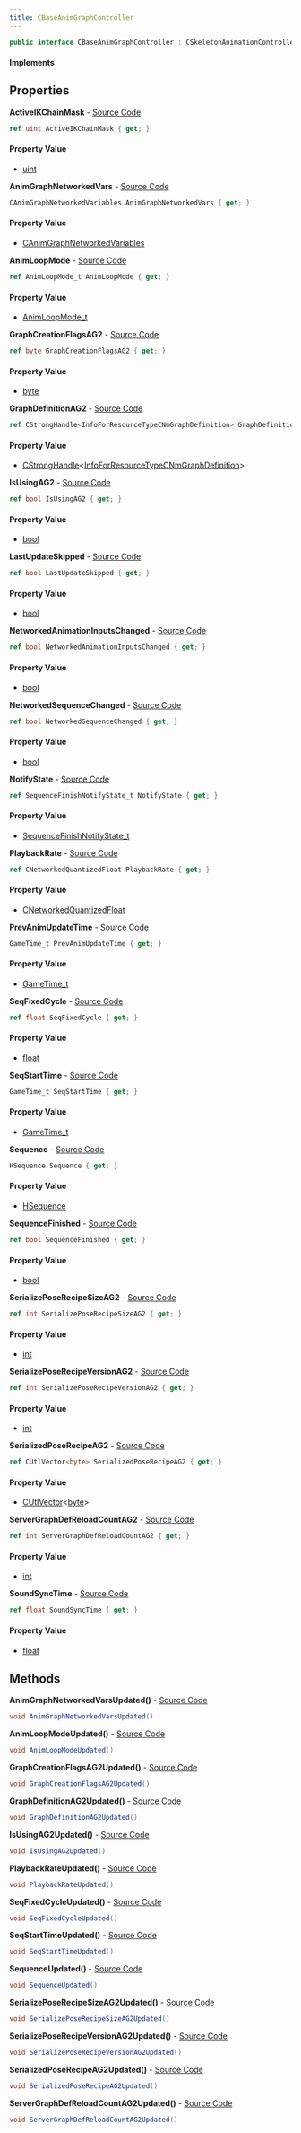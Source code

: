 ```yaml
---
title: CBaseAnimGraphController
---
```


```csharp
public interface CBaseAnimGraphController : CSkeletonAnimationController, ISkeletonAnimationController, ISchemaClass<ISkeletonAnimationController>, ISchemaClass<CSkeletonAnimationController>, ISchemaClass<CBaseAnimGraphController>, ISchemaField, ISchemaClass, INativeHandle
```

#### Implements

## Properties

**ActiveIKChainMask** - [Source Code](https://github.com/swiftly-solution/swiftlys2/blob/main/managed/src/SwiftlyS2.Generated/Schemas/Interfaces/CBaseAnimGraphController.cs#L22)

```csharp
ref uint ActiveIKChainMask { get; }
```

#### Property Value

- [uint](https://learn.microsoft.com/dotnet/api/system.uint32)

**AnimGraphNetworkedVars** - [Source Code](https://github.com/swiftly-solution/swiftlys2/blob/main/managed/src/SwiftlyS2.Generated/Schemas/Interfaces/CBaseAnimGraphController.cs#L16)

```csharp
CAnimGraphNetworkedVariables AnimGraphNetworkedVars { get; }
```

#### Property Value

- [CAnimGraphNetworkedVariables](/docs/api/shared/schemadefinitions/canimgraphnetworkedvariables)

**AnimLoopMode** - [Source Code](https://github.com/swiftly-solution/swiftlys2/blob/main/managed/src/SwiftlyS2.Generated/Schemas/Interfaces/CBaseAnimGraphController.cs#L30)

```csharp
ref AnimLoopMode_t AnimLoopMode { get; }
```

#### Property Value

- [AnimLoopMode_t](/docs/api/shared/schemadefinitions/animloopmode_t)

**GraphCreationFlagsAG2** - [Source Code](https://github.com/swiftly-solution/swiftlys2/blob/main/managed/src/SwiftlyS2.Generated/Schemas/Interfaces/CBaseAnimGraphController.cs#L54)

```csharp
ref byte GraphCreationFlagsAG2 { get; }
```

#### Property Value

- [byte](https://learn.microsoft.com/dotnet/api/system.byte)

**GraphDefinitionAG2** - [Source Code](https://github.com/swiftly-solution/swiftlys2/blob/main/managed/src/SwiftlyS2.Generated/Schemas/Interfaces/CBaseAnimGraphController.cs#L44)

```csharp
ref CStrongHandle<InfoForResourceTypeCNmGraphDefinition> GraphDefinitionAG2 { get; }
```

#### Property Value

- [CStrongHandle](/docs/api/shared/natives/cstronghandle-1)<[InfoForResourceTypeCNmGraphDefinition](/docs/api/shared/schemadefinitions/infoforresourcetypecnmgraphdefinition)>

**IsUsingAG2** - [Source Code](https://github.com/swiftly-solution/swiftlys2/blob/main/managed/src/SwiftlyS2.Generated/Schemas/Interfaces/CBaseAnimGraphController.cs#L46)

```csharp
ref bool IsUsingAG2 { get; }
```

#### Property Value

- [bool](https://learn.microsoft.com/dotnet/api/system.boolean)

**LastUpdateSkipped** - [Source Code](https://github.com/swiftly-solution/swiftlys2/blob/main/managed/src/SwiftlyS2.Generated/Schemas/Interfaces/CBaseAnimGraphController.cs#L40)

```csharp
ref bool LastUpdateSkipped { get; }
```

#### Property Value

- [bool](https://learn.microsoft.com/dotnet/api/system.boolean)

**NetworkedAnimationInputsChanged** - [Source Code](https://github.com/swiftly-solution/swiftlys2/blob/main/managed/src/SwiftlyS2.Generated/Schemas/Interfaces/CBaseAnimGraphController.cs#L36)

```csharp
ref bool NetworkedAnimationInputsChanged { get; }
```

#### Property Value

- [bool](https://learn.microsoft.com/dotnet/api/system.boolean)

**NetworkedSequenceChanged** - [Source Code](https://github.com/swiftly-solution/swiftlys2/blob/main/managed/src/SwiftlyS2.Generated/Schemas/Interfaces/CBaseAnimGraphController.cs#L38)

```csharp
ref bool NetworkedSequenceChanged { get; }
```

#### Property Value

- [bool](https://learn.microsoft.com/dotnet/api/system.boolean)

**NotifyState** - [Source Code](https://github.com/swiftly-solution/swiftlys2/blob/main/managed/src/SwiftlyS2.Generated/Schemas/Interfaces/CBaseAnimGraphController.cs#L34)

```csharp
ref SequenceFinishNotifyState_t NotifyState { get; }
```

#### Property Value

- [SequenceFinishNotifyState_t](/docs/api/shared/schemadefinitions/sequencefinishnotifystate_t)

**PlaybackRate** - [Source Code](https://github.com/swiftly-solution/swiftlys2/blob/main/managed/src/SwiftlyS2.Generated/Schemas/Interfaces/CBaseAnimGraphController.cs#L32)

```csharp
ref CNetworkedQuantizedFloat PlaybackRate { get; }
```

#### Property Value

- [CNetworkedQuantizedFloat](/docs/api/shared/natives/cnetworkedquantizedfloat)

**PrevAnimUpdateTime** - [Source Code](https://github.com/swiftly-solution/swiftlys2/blob/main/managed/src/SwiftlyS2.Generated/Schemas/Interfaces/CBaseAnimGraphController.cs#L42)

```csharp
GameTime_t PrevAnimUpdateTime { get; }
```

#### Property Value

- [GameTime_t](/docs/api/shared/schemadefinitions/gametime_t)

**SeqFixedCycle** - [Source Code](https://github.com/swiftly-solution/swiftlys2/blob/main/managed/src/SwiftlyS2.Generated/Schemas/Interfaces/CBaseAnimGraphController.cs#L28)

```csharp
ref float SeqFixedCycle { get; }
```

#### Property Value

- [float](https://learn.microsoft.com/dotnet/api/system.single)

**SeqStartTime** - [Source Code](https://github.com/swiftly-solution/swiftlys2/blob/main/managed/src/SwiftlyS2.Generated/Schemas/Interfaces/CBaseAnimGraphController.cs#L26)

```csharp
GameTime_t SeqStartTime { get; }
```

#### Property Value

- [GameTime_t](/docs/api/shared/schemadefinitions/gametime_t)

**Sequence** - [Source Code](https://github.com/swiftly-solution/swiftlys2/blob/main/managed/src/SwiftlyS2.Generated/Schemas/Interfaces/CBaseAnimGraphController.cs#L24)

```csharp
HSequence Sequence { get; }
```

#### Property Value

- [HSequence](/docs/api/shared/schemadefinitions/hsequence)

**SequenceFinished** - [Source Code](https://github.com/swiftly-solution/swiftlys2/blob/main/managed/src/SwiftlyS2.Generated/Schemas/Interfaces/CBaseAnimGraphController.cs#L18)

```csharp
ref bool SequenceFinished { get; }
```

#### Property Value

- [bool](https://learn.microsoft.com/dotnet/api/system.boolean)

**SerializePoseRecipeSizeAG2** - [Source Code](https://github.com/swiftly-solution/swiftlys2/blob/main/managed/src/SwiftlyS2.Generated/Schemas/Interfaces/CBaseAnimGraphController.cs#L50)

```csharp
ref int SerializePoseRecipeSizeAG2 { get; }
```

#### Property Value

- [int](https://learn.microsoft.com/dotnet/api/system.int32)

**SerializePoseRecipeVersionAG2** - [Source Code](https://github.com/swiftly-solution/swiftlys2/blob/main/managed/src/SwiftlyS2.Generated/Schemas/Interfaces/CBaseAnimGraphController.cs#L52)

```csharp
ref int SerializePoseRecipeVersionAG2 { get; }
```

#### Property Value

- [int](https://learn.microsoft.com/dotnet/api/system.int32)

**SerializedPoseRecipeAG2** - [Source Code](https://github.com/swiftly-solution/swiftlys2/blob/main/managed/src/SwiftlyS2.Generated/Schemas/Interfaces/CBaseAnimGraphController.cs#L48)

```csharp
ref CUtlVector<byte> SerializedPoseRecipeAG2 { get; }
```

#### Property Value

- [CUtlVector](/docs/api/shared/natives/cutlvector-1)<[byte](https://learn.microsoft.com/dotnet/api/system.byte)>

**ServerGraphDefReloadCountAG2** - [Source Code](https://github.com/swiftly-solution/swiftlys2/blob/main/managed/src/SwiftlyS2.Generated/Schemas/Interfaces/CBaseAnimGraphController.cs#L56)

```csharp
ref int ServerGraphDefReloadCountAG2 { get; }
```

#### Property Value

- [int](https://learn.microsoft.com/dotnet/api/system.int32)

**SoundSyncTime** - [Source Code](https://github.com/swiftly-solution/swiftlys2/blob/main/managed/src/SwiftlyS2.Generated/Schemas/Interfaces/CBaseAnimGraphController.cs#L20)

```csharp
ref float SoundSyncTime { get; }
```

#### Property Value

- [float](https://learn.microsoft.com/dotnet/api/system.single)

## Methods

**AnimGraphNetworkedVarsUpdated()** - [Source Code](https://github.com/swiftly-solution/swiftlys2/blob/main/managed/src/SwiftlyS2.Generated/Schemas/Interfaces/CBaseAnimGraphController.cs#L58)

```csharp
void AnimGraphNetworkedVarsUpdated()
```

**AnimLoopModeUpdated()** - [Source Code](https://github.com/swiftly-solution/swiftlys2/blob/main/managed/src/SwiftlyS2.Generated/Schemas/Interfaces/CBaseAnimGraphController.cs#L62)

```csharp
void AnimLoopModeUpdated()
```

**GraphCreationFlagsAG2Updated()** - [Source Code](https://github.com/swiftly-solution/swiftlys2/blob/main/managed/src/SwiftlyS2.Generated/Schemas/Interfaces/CBaseAnimGraphController.cs#L69)

```csharp
void GraphCreationFlagsAG2Updated()
```

**GraphDefinitionAG2Updated()** - [Source Code](https://github.com/swiftly-solution/swiftlys2/blob/main/managed/src/SwiftlyS2.Generated/Schemas/Interfaces/CBaseAnimGraphController.cs#L64)

```csharp
void GraphDefinitionAG2Updated()
```

**IsUsingAG2Updated()** - [Source Code](https://github.com/swiftly-solution/swiftlys2/blob/main/managed/src/SwiftlyS2.Generated/Schemas/Interfaces/CBaseAnimGraphController.cs#L65)

```csharp
void IsUsingAG2Updated()
```

**PlaybackRateUpdated()** - [Source Code](https://github.com/swiftly-solution/swiftlys2/blob/main/managed/src/SwiftlyS2.Generated/Schemas/Interfaces/CBaseAnimGraphController.cs#L63)

```csharp
void PlaybackRateUpdated()
```

**SeqFixedCycleUpdated()** - [Source Code](https://github.com/swiftly-solution/swiftlys2/blob/main/managed/src/SwiftlyS2.Generated/Schemas/Interfaces/CBaseAnimGraphController.cs#L61)

```csharp
void SeqFixedCycleUpdated()
```

**SeqStartTimeUpdated()** - [Source Code](https://github.com/swiftly-solution/swiftlys2/blob/main/managed/src/SwiftlyS2.Generated/Schemas/Interfaces/CBaseAnimGraphController.cs#L60)

```csharp
void SeqStartTimeUpdated()
```

**SequenceUpdated()** - [Source Code](https://github.com/swiftly-solution/swiftlys2/blob/main/managed/src/SwiftlyS2.Generated/Schemas/Interfaces/CBaseAnimGraphController.cs#L59)

```csharp
void SequenceUpdated()
```

**SerializePoseRecipeSizeAG2Updated()** - [Source Code](https://github.com/swiftly-solution/swiftlys2/blob/main/managed/src/SwiftlyS2.Generated/Schemas/Interfaces/CBaseAnimGraphController.cs#L67)

```csharp
void SerializePoseRecipeSizeAG2Updated()
```

**SerializePoseRecipeVersionAG2Updated()** - [Source Code](https://github.com/swiftly-solution/swiftlys2/blob/main/managed/src/SwiftlyS2.Generated/Schemas/Interfaces/CBaseAnimGraphController.cs#L68)

```csharp
void SerializePoseRecipeVersionAG2Updated()
```

**SerializedPoseRecipeAG2Updated()** - [Source Code](https://github.com/swiftly-solution/swiftlys2/blob/main/managed/src/SwiftlyS2.Generated/Schemas/Interfaces/CBaseAnimGraphController.cs#L66)

```csharp
void SerializedPoseRecipeAG2Updated()
```

**ServerGraphDefReloadCountAG2Updated()** - [Source Code](https://github.com/swiftly-solution/swiftlys2/blob/main/managed/src/SwiftlyS2.Generated/Schemas/Interfaces/CBaseAnimGraphController.cs#L70)

```csharp
void ServerGraphDefReloadCountAG2Updated()
```

